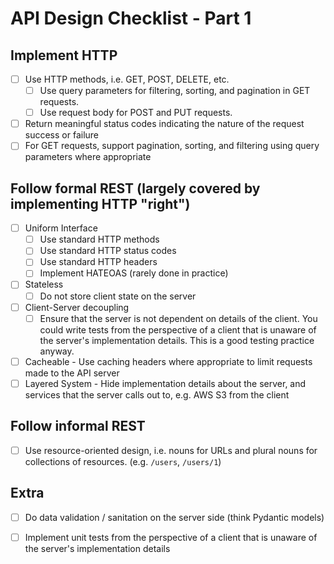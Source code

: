 # API Design Checklist - Part 1

## Implement HTTP

- [ ] Use HTTP methods, i.e. GET, POST, DELETE, etc.
  - [ ] Use query parameters for filtering, sorting, and pagination in GET requests.
  - [ ] Use request body for POST and PUT requests.
- [ ] Return meaningful status codes indicating the nature of the request success or failure
- [ ] For GET requests, support pagination, sorting, and filtering using query parameters where appropriate

## Follow formal REST (largely covered by implementing HTTP "right")

- [ ] Uniform Interface
  - [ ] Use standard HTTP methods
  - [ ] Use standard HTTP status codes
  - [ ] Use standard HTTP headers
  - [ ] Implement HATEOAS (rarely done in practice)
- [ ] Stateless
  - [ ] Do not store client state on the server
- [ ] Client-Server decoupling
  - [ ] Ensure that the server is not dependent on details of the client.
        You could write tests from the perspective of a client that is unaware
        of the server's implementation details. This is a good testing practice
        anyway.
- [ ] Cacheable - Use caching headers where appropriate to limit requests made to the API server
- [ ] Layered System - Hide implementation details about the server, and services that the server calls out to, e.g. AWS S3 from the client

## Follow informal REST

- [ ] Use resource-oriented design, i.e. nouns for URLs and plural nouns for collections of resources. (e.g. `/users`, `/users/1`)

## Extra

- [ ] Do data validation / sanitation on the server side (think Pydantic models)
- [ ] Implement unit tests from the perspective of a client that is unaware of the server's implementation details


